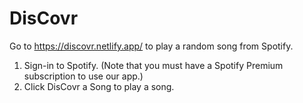 # DisCovr

Go to https://discovr.netlify.app/ to play a random song from Spotify. 
1. Sign-in to Spotify. (Note that you must have a Spotify Premium subscription to use our app.)
2. Click DisCovr a Song to play a song. 
